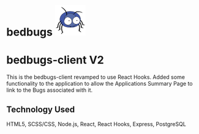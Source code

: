 # bedbugs ![bedbugs](./src/Components/Images/blue_bug_thumbnail.svg)

# bedbugs-client V2
This is the bedbugs-client revamped to use React Hooks.  Added some functionality to the application to allow the Applications Summary Page to link to the Bugs associated with it.


## Technology Used
HTML5, SCSS/CSS, Node.js, React, React Hooks, Express, PostgreSQL